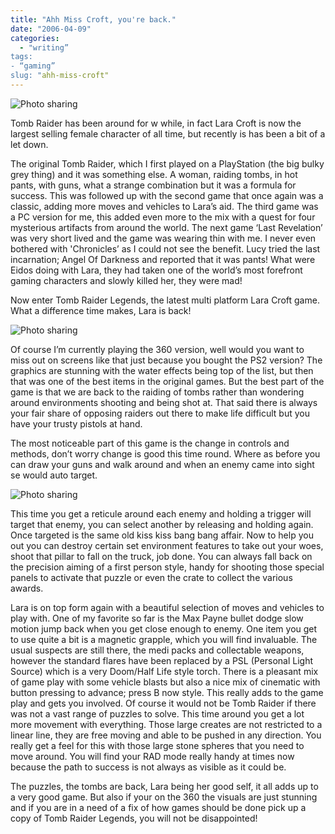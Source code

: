 ```yaml
---
title: "Ahh Miss Croft, you're back."
date: "2006-04-09"
categories:
  - "writing”
tags:
- “gaming”
slug: "ahh-miss-croft"
---
```


![Photo sharing][image-1]

Tomb Raider has been around for w while, in fact Lara Croft is now the largest selling female character of all time, but recently is has been a bit of a let down.

The original Tomb Raider, which I first played on a PlayStation (the big bulky grey thing) and it was something else. A woman, raiding tombs, in hot pants, with guns, what a strange combination but it was a formula for success. This was followed up with the second game that once again was a classic, adding more moves and vehicles to Lara’s aid. The third game was a PC version for me, this added even more to the mix with a quest for four mysterious artifacts from around the world. The next game ‘Last Revelation’ was very short lived and the game was wearing thin with me. I never even bothered with 'Chronicles’ as I could not see the benefit. Lucy tried the last incarnation; Angel Of Darkness and reported that it was pants! What were Eidos doing with Lara, they had taken one of the world’s most forefront gaming characters and slowly killed her, they were mad!

Now enter Tomb Raider Legends, the latest multi platform Lara Croft game.
What a difference time makes, Lara is back!

![Photo sharing][image-2]

Of course I’m currently playing the 360 version, well would you want to miss out on screens like that just because you bought the PS2 version?
The graphics are stunning with the water effects being top of the list, but then that was one of the best items in the original games. But the best part of the game is that we are back to the raiding of tombs rather than wondering around environments shooting and being shot at. That said there is always your fair share of opposing raiders out there to make life difficult but you have your trusty pistols at hand.

The most noticeable part of this game is the change in controls and methods, don’t worry change is good this time round. Where as before you can draw your guns and walk around and when an enemy came into sight se would auto target.

![Photo sharing][image-3]

This time you get a reticule around each enemy and holding a trigger will target that enemy, you can select another by releasing and holding again. Once targeted is the same old kiss kiss bang bang affair. Now to help you out you can destroy certain set environment features to take out your woes, shoot that pillar to fall on the truck, job done. You can always fall back on the precision aiming of a first person style, handy for shooting those special panels to activate that puzzle or even the crate to collect the various awards.

Lara is on top form again with a beautiful selection of moves and vehicles to play with. One of my favorite so far is the Max Payne bullet dodge slow motion jump back when you get close enough to enemy. One item you get to use quite a bit is a magnetic grapple, which you will find invaluable. The usual suspects are still there, the medi packs and collectable weapons, however the standard flares have been replaced by a PSL (Personal Light Source) which is a very Doom/Half Life style torch.
There is a pleasant mix of game play with some vehicle blasts but also a nice mix of cinematic with button pressing to advance; press B now style. This really adds to the game play and gets you involved. Of course it would not be Tomb Raider if there was not a vast range of puzzles to solve. This time around you get a lot more movement with everything. Those large creates are not restricted to a linear line, they are free moving and able to be pushed in any direction. You really get a feel for this with those large stone spheres that you need to move around. You will find your RAD mode really handy at times now because the path to success is not always as visible as it could be.

The puzzles, the tombs are back, Lara being her good self, it all adds up to a very good game. But also if your on the 360 the visuals are just stunning and if you are in a need of a fix of how games should be done pick up a copy of Tomb Raider Legends, you will not be disappointed!

[image-1]:	/images/125764122.jpg
[image-2]:	/images/125764123.jpg
[image-3]:	/images/125764124.jpg